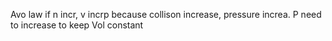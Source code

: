 Avo law
if n incr, v incrp
because collison increase, pressure increa. P need to increase to keep Vol constant